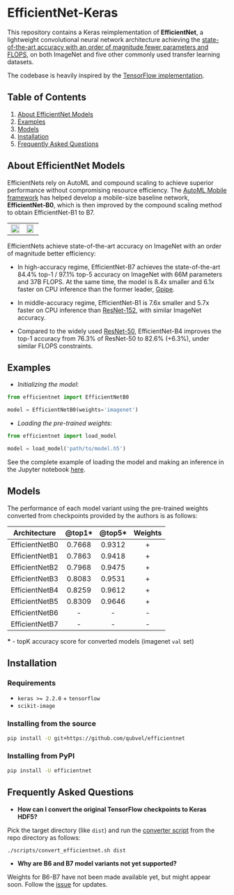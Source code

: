 # EfficientNet-Keras

This repository contains a Keras reimplementation of **EfficientNet**, a lightweight convolutional neural network architecture achieving the [state-of-the-art accuracy with an order of magnitude fewer parameters and FLOPS](https://arxiv.org/abs/1905.11946), on both ImageNet and
five other commonly used transfer learning datasets.

The codebase is heavily inspired by the [TensorFlow implementation](https://github.com/tensorflow/tpu/tree/master/models/official/efficientnet).

## Table of Contents

 1. [About EfficientNet Models](#about-efficientnet-models)
 2. [Examples](#examples)
 3. [Models](#models)
 4. [Installation](#installation)
 5. [Frequently Asked Questions](#frequently-asked-questions)


## About EfficientNet Models

EfficientNets rely on AutoML and compound scaling to achieve superior performance without compromising resource efficiency. The [AutoML Mobile framework](https://ai.googleblog.com/2018/08/mnasnet-towards-automating-design-of.html) has helped develop a mobile-size baseline network, **EfficientNet-B0**, which is then improved by the compound scaling method  to obtain EfficientNet-B1 to B7.

<table border="0">
<tr>
    <td>
    <img src="https://raw.githubusercontent.com/tensorflow/tpu/master/models/official/efficientnet/g3doc/params.png" width="100%" />
    </td>
    <td>
    <img src="https://raw.githubusercontent.com/tensorflow/tpu/master/models/official/efficientnet/g3doc/flops.png", width="90%" />
    </td>
</tr>
</table>

EfficientNets achieve state-of-the-art accuracy on ImageNet with an order of magnitude better efficiency:

* In high-accuracy regime, EfficientNet-B7 achieves the state-of-the-art 84.4% top-1 / 97.1% top-5 accuracy on ImageNet with 66M parameters and 37B FLOPS. At the same time, the model is 8.4x smaller and 6.1x faster on CPU inference than the former leader, [Gpipe](https://arxiv.org/abs/1811.06965).

* In middle-accuracy regime, EfficientNet-B1 is 7.6x smaller and 5.7x faster on CPU inference than [ResNet-152](https://arxiv.org/abs/1512.03385), with similar ImageNet accuracy.

* Compared to the widely used [ResNet-50](https://arxiv.org/abs/1512.03385), EfficientNet-B4 improves the top-1 accuracy from 76.3% of ResNet-50 to 82.6% (+6.3%), under similar FLOPS constraints.

## Examples

* *Initializing the model*:

```python
from efficientnet import EfficientNetB0

model = EfficientNetB0(weights='imagenet')

```

* *Loading the pre-trained weights*:

```python
from efficientnet import load_model

model = load_model('path/to/model.h5')
```

See the complete example of loading the model and making an inference in the Jupyter notebook [here](https://github.com/qubvel/efficientnet/blob/master/examples/inference_example.ipynb).

## Models

The performance of each model variant using the pre-trained weights converted from checkpoints provided by the authors is as follows:

| Architecture   | @top1* | @top5* | Weights |
| -------------- | :----: | :----: | :-----: |
| EfficientNetB0 | 0.7668 | 0.9312 |    +    |
| EfficientNetB1 | 0.7863 | 0.9418 |    +    |
| EfficientNetB2 | 0.7968 | 0.9475 |    +    |
| EfficientNetB3 | 0.8083 | 0.9531 |    +    |
| EfficientNetB4 | 0.8259 | 0.9612 |    +    |
| EfficientNetB5 | 0.8309 | 0.9646 |    +    |
| EfficientNetB6 |   -    |   -    |    -    |
| EfficientNetB7 |   -    |   -    |    -    |

**\*** - topK accuracy score for converted models (imagenet `val` set)


## Installation

### Requirements

* `keras >= 2.2.0` + `tensorflow`
* `scikit-image`

### Installing from the source

```bash
pip install -U git+https://github.com/qubvel/efficientnet

```

### Installing from PyPI

```bash
pip install -U efficientnet
```

## Frequently Asked Questions

* **How can I convert the original TensorFlow checkpoints to Keras HDF5?**

Pick the target directory (like `dist`) and run the [converter script](./scripts) from the repo directory as follows:

```bash
./scripts/convert_efficientnet.sh dist
```

* **Why are B6 and B7 model variants not yet supported?**

Weights for B6-B7 have not been made available yet, but might appear soon. Follow the [issue](https://github.com/tensorflow/tpu/issues/377) for updates.
